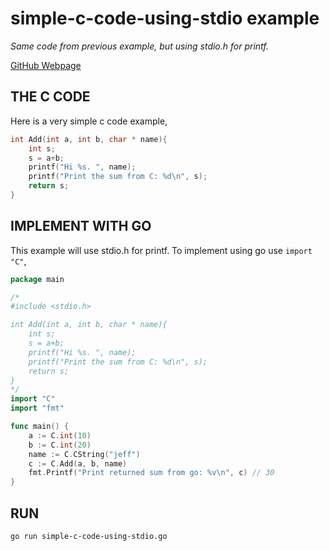 # simple-c-code-using-stdio example

_Same code from previous example, but using stdio.h for printf._

[GitHub Webpage](https://jeffdecola.github.io/my-go-examples/)

## THE C CODE

Here is a very simple c code example,

```c
int Add(int a, int b, char * name){
    int s;
    s = a+b;
    printf("Hi %s. ", name);
    printf("Print the sum from C: %d\n", s);
    return s;
}
```

## IMPLEMENT WITH GO

This example will use stdio.h for printf.
To implement using go use `import "C"`,

```go
package main

/*
#include <stdio.h>

int Add(int a, int b, char * name){
    int s;
    s = a+b;
    printf("Hi %s. ", name);
    printf("Print the sum from C: %d\n", s);
    return s;
}
*/
import "C"
import "fmt"

func main() {
    a := C.int(10)
    b := C.int(20)
    name := C.CString("jeff")
    c := C.Add(a, b, name)
    fmt.Printf("Print returned sum from go: %v\n", c) // 30
}
```

## RUN

```bash
go run simple-c-code-using-stdio.go
```

